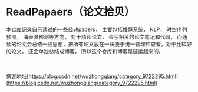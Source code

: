 # ReadPapaers（论文拾贝）
本仓库记录自己读过的一些经典papers， 主要包括推荐系统， NLP， 时空序列预测， 海表温预测等方向，  对于精读论文， 会写相关的论文笔记和代码，
而通读的论文会总结一些思想，把所有论文放在一块便于统一管理和查看。对于比较好的论文， 还会单独总结成博客， 所以这个仓库和博客是链接起来的。

<br><br>博客地址[https://blog.csdn.net/wuzhongqiang/category_9722295.html](https://blog.csdn.net/wuzhongqiang/category_9722295.html)
